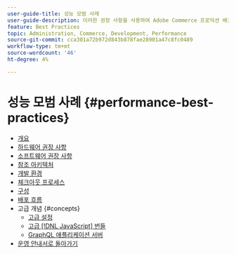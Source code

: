 ```yaml
---
user-guide-title: 성능 모범 사례
user-guide-description: 이러한 권장 사항을 사용하여 Adobe Commerce 프로덕션 배포의 성능을 최적화합니다.
feature: Best Practices
topic: Administration, Commerce, Development, Performance
source-git-commit: cca301a72b972d843b878fae28901a47c8fc0489
workflow-type: tm+mt
source-wordcount: '46'
ht-degree: 4%

---
```



# 성능 모범 사례 {#performance-best-practices}

- [개요](overview.md)
- [하드웨어 권장 사항](hardware.md)
- [소프트웨어 권장 사항](software.md)
- [참조 아키텍처](reference-architecture.md)
- [개발 환경](development-environment.md)
- [체크아웃 프로세스](high-throughput-order-processing.md)
- [구성](configuration.md)
- [배포 흐름](deployment-flow.md)
- 고급 개념 {#concepts}
   - [고급 설정](advanced-setup.md)
   - [고급 [!DNL JavaScript] 번들](advanced-js-bundling.md)
   - [GraphQL 애플리케이션 서버](application-server.md)
- [운영 안내서로 돌아가기](https://experienceleague.adobe.com/docs/commerce-operations/operational-guides/home.html)
